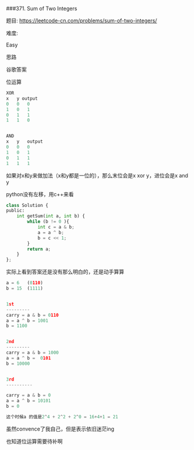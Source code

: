 ###371. Sum of Two Integers

题目:
<https://leetcode-cn.com/problems/sum-of-two-integers/>


难度:

Easy


思路


谷歌答案


位运算

```python
XOR
x   y output
0	0	0
1 	0	1
0	1	1
1	1	0


AND
x	y	output
0	0	0
1	0	1
0	1	1
1	1	1	

```

如果对x和y来做加法（x和y都是一位的），那么末位会是x xor y，进位会是x and y





python没有左移，用c++来看

```python
class Solution {
public:
    int getSum(int a, int b) {
        while (b != 0 ){
            int c = a & b;
            a = a ^ b;
            b = c << 1;
        }
        return a;
    }
};
```

实际上看到答案还是没有那么明白的，还是动手算算



```python
a = 6 	(0110)
b = 15 	(1111)


1st
---------
carry = a & b = 0110
a = a ^ b = 1001
b = 1100


2nd 
---------
carry = a & b = 1000
a = a ^ b =  0101
b = 10000


3rd
----------

carry = a & b = 0
a = a ^ b = 10101
b = 0

这个时候a 的值是2^4 + 2^2 + 2^0 = 16+4+1 = 21  
```

虽然convence了我自己，但是表示依旧迷茫ing

也知道位运算需要待补啊